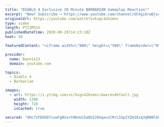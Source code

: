```yaml
---
title: "DIABLO 4 Exclusive 20 Minute BARBARIAN Gameplay Reaction!"
excerpt: "New? Subscribe → https://www.youtube.com/channel/UCkgikrwDjs4J4U8zdNBV4aA?sub_confirmation=1 https://www.twitch.tv/bannik13 DIABLO 4 Exclusive ..."
originalUrl: https://youtube.com/watch?v=kvgc42bsmnc
type: video
length: PT21M31S
publishedDateTime: 2020-08-26T14:23:18Z
heat: 50

featuredContent: "<iframe width=\"800\" height=\"500\" frameborder=\"0\" src=\"https://www.youtube.com/embed/kvgc42bsmnc\" allow=\"accelerometer; autoplay; encrypted-media; gyroscope; picture-in-picture\" allowfullscreen></iframe>"

provider:
  name: Bannik13
  domain: youtube.com

topics:
  - Diablo 4
  - Barbarian

images:
  - url: https://i.ytimg.com/vi/kvgc42bsmnc/maxresdefault.jpg
    width: 1280
    height: 720
    isCached: true

secured: "dHc7zFE6hD7iuwFgNzo+tO6oUibaQUI26GqxuzCRrLS5p2YZm18zq3qRN0lGU/GrzUVeEzjSRTEGbeWhpwXAkQC+4HST3JIZ2A2xfpwDs8HOr/oo1jWoCsiVsri7/rgV9wVA6ZlEi1U7+6wFXBOD48D81IdRintfW2KoHHBl5NM1JmM9fWGwwxLyp8XaY3ra2vGJxnKEoYPq5ZNGVXI9dCXDYnFHwUY9EQgarHMGbatXSMH3x/mT18dr6qcA84CzA5SNuBI1LDQ0t0ILGr5ESrspf6qdcs7uxjJJYOBIAO5es4cmuVTL4oM6NVP2XpV/l78gTjiuobZEgO6EJuH2ByAH1ipCqt1T0vBkLrBcM3dtZHvfH5iqWkfoSAAScYbEYEMWIUKfzlBt7EkQbaSCRfk1NkDwuJIr3ILrSN60IRE=;6g4j2wSBiz62s3SUpgWaUA=="
---
```


